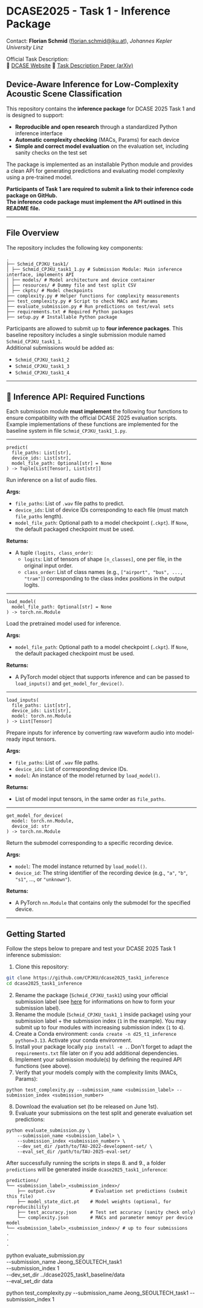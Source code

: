 # DCASE2025 - Task 1 - Inference Package

Contact: **Florian Schmid** (florian.schmid@jku.at), *Johannes Kepler University Linz*

Official Task Description:  
🔗 [DCASE Website](https://dcase.community/challenge2025/task-low-complexity-acoustic-scene-classification-with-device-information) 
📄 [Task Description Paper (arXiv)](https://arxiv.org/pdf/2505.01747) 


## Device-Aware Inference for Low-Complexity Acoustic Scene Classification

This repository contains the **inference package** for DCASE 2025 Task 1 and is designed to support:
- **Reproducible and open research** through a standardized Python inference interface  
- **Automatic complexity checking** (MACs, Params) for each device  
- **Simple and correct model evaluation** on the evaluation set, including sanity checks on the test set  

The package is implemented as an installable Python module and provides a clean API for generating predictions and evaluating model complexity using a pre-trained model.

**Participants of Task 1 are required to submit a link to their inference code package on GitHub.  
The inference code package must implement the API outlined in this README file.**


---

## File Overview

The repository includes the following key components:

```
.
├── Schmid_CPJKU_task1/
│ ├── Schmid_CPJKU_task1_1.py # Submission Module: Main inference interface, implements API
│ ├── models/ # Model architecture and device container
│ ├── resources/ # Dummy file and test split CSV
│ ├── ckpts/ # Model checkpoints
├── complexity.py # Helper functions for complexity measurements
├── test_complexity.py # Script to check MACs and Params
├── evaluate_submission.py # Run predictions on test/eval sets
├── requirements.txt # Required Python packages
├── setup.py # Installable Python package
```


Participants are allowed to submit up to **four inference packages**. This baseline repository includes a single submission module named `Schmid_CPJKU_task1_1`.  
Additional submissions would be added as:

- `Schmid_CPJKU_task1_2`
- `Schmid_CPJKU_task1_3`
- `Schmid_CPJKU_task1_4`

---

## 🧩 Inference API: Required Functions

Each submission module **must implement** the following four functions to ensure compatibility with the official DCASE 2025 evaluation scripts.  
Example implementations of these functions are implemented for the baseline system in file `Schmid_CPJKU_task1_1.py`.

---

```
predict(
  file_paths: List[str], 
  device_ids: List[str], 
  model_file_path: Optional[str] = None
) -> Tuple[List[Tensor], List[str]]
```

Run inference on a list of audio files.

**Args:**
- `file_paths`: List of `.wav` file paths to predict.
- `device_ids`: List of device IDs corresponding to each file (must match `file_paths` length).
- `model_file_path`: Optional path to a model checkpoint (`.ckpt`). If `None`, the default packaged checkpoint must be used.

**Returns:**
- A tuple `(logits, class_order)`:
  - `logits`: List of tensors of shape `[n_classes]`, one per file, in the original input order.
  - `class_order`: List of class names (e.g., `["airport", "bus", ..., "tram"]`) corresponding to the class index positions in the output logits.

---

```
load_model(
  model_file_path: Optional[str] = None
) -> torch.nn.Module
```

Load the pretrained model used for inference.

**Args:**
- `model_file_path`: Optional path to a model checkpoint (`.ckpt`). If `None`, the default packaged checkpoint must be used.

**Returns:**
- A PyTorch model object that supports inference and can be passed to `load_inputs()` and `get_model_for_device()`.

---

```
load_inputs(
  file_paths: List[str],
  device_ids: List[str],
  model: torch.nn.Module
) -> List[Tensor]
```

Prepare inputs for inference by converting raw waveform audio into model-ready input tensors.

**Args:**
- `file_paths`: List of `.wav` file paths.
- `device_ids`: List of corresponding device IDs.
- `model`: An instance of the model returned by `load_model()`.

**Returns:**
- List of model input tensors, in the same order as `file_paths`.

---

```
get_model_for_device(
  model: torch.nn.Module, 
  device_id: str
) -> torch.nn.Module
```

Return the submodel corresponding to a specific recording device.

**Args:**
- `model`: The model instance returned by `load_model()`.
- `device_id`: The string identifier of the recording device (e.g., `"a"`, `"b"`, `"s1"`, ..., or `"unknown"`).

**Returns:**
- A PyTorch `nn.Module` that contains only the submodel for the specified device.

---


## Getting Started

Follow the steps below to prepare and test your DCASE 2025 Task 1 inference submission:

1. Clone this repository:

```bash
git clone https://github.com/CPJKU/dcase2025_task1_inference
cd dcase2025_task1_inference
```

2. Rename the package (`Schmid_CPJKU_task1`) using your official submission label (see [here](https://dcase.community/challenge2024/submission#submission-label) for informations on how to form your submission label).
3. Rename the module (`Schmid_CPJKU_task1_1` inside package) using your submission label + the submission index (`1` in the example). You may submit up to four modules with increasing submission index (`1` to `4`).
4. Create a Conda environment: `conda create -n d25_t1_inference python=3.13`. Activate your conda environment.
5. Install your package locally `pip install -e .`. Don't forget to adapt the `requirements.txt` file later on if you add additional dependencies.
6. Implement your submission module(s) by defining the required API functions (see above). 
7. Verify that your models comply with the complexity limits (MACs, Params):

```python test_complexity.py --submission_name <submission_label> --submission_index <submission_number>```

8. Download the evaluation set (to be released on June 1st). 
9. Evaluate your submissions on the test split and generate evaluation set predictions:
```
python evaluate_submission.py \
    --submission_name <submission_label> \
    --submission_index <submission_number> \
    --dev_set_dir /path/to/TAU-2022-development-set/ \
    --eval_set_dir /path/to/TAU-2025-eval-set/
```

After successfully running the scripts in steps 8. and 9., a folder `predictions` will be generated inside `dcase2025_task1_inference`:

```
predictions/
└── <submission_label>_<submission_index>/
    ├── output.csv             # Evaluation set predictions (submit this file)
    ├── model_state_dict.pt    # Model weights (optional, for reproducibility)
    ├── test_accuracy.json     # Test set accuracy (sanity check only)
    └── complexity.json        # MACs and parameter memoyr per device model
└── <submission_label>_<submission_index>/ # up to four submissions
.
.
.
```












python evaluate_submission.py \
    --submission_name Jeong_SEOULTECH_task1 \
    --submission_index 1 \
    --dev_set_dir ../dcase2025_task1_baseline/data \
    --eval_set_dir data


python test_complexity.py --submission_name Jeong_SEOULTECH_task1 --submission_index 1